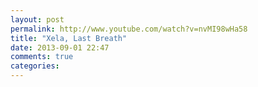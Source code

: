 ```yaml
---
layout: post
permalink: http://www.youtube.com/watch?v=nvMI98wHa58
title: "Xela, Last Breath"
date: 2013-09-01 22:47
comments: true
categories: 
---
```

